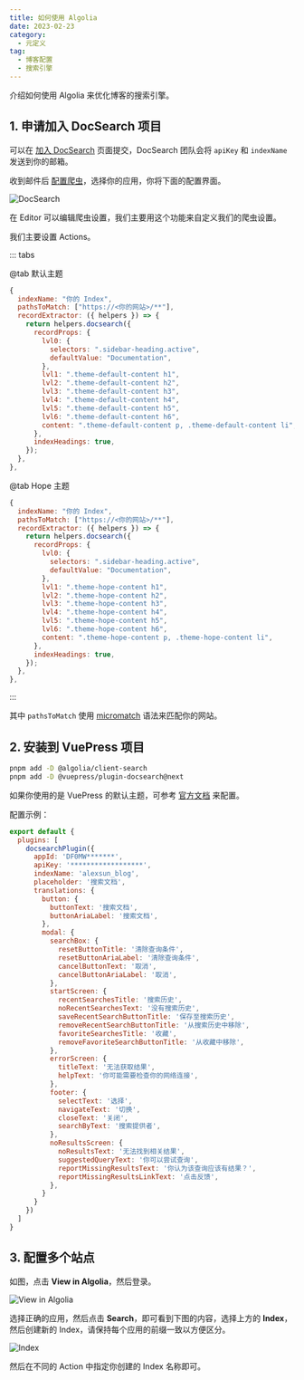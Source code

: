 ```yaml
---
title: 如何使用 Algolia
date: 2023-02-23
category:
  - 元定义
tag:
  - 博客配置
  - 搜索引擎
---
```


介绍如何使用 Algolia 来优化博客的搜索引擎。

<!-- more -->

## 1. 申请加入 DocSearch 项目

可以在 [加入 DocSearch](https://docsearch.algolia.com/apply/) 页面提交，DocSearch 团队会将 `apiKey` 和 `indexName` 发送到你的邮箱。

收到邮件后 [配置爬虫](https://crawler.algolia.com/admin)，选择你的应用，你将下面的配置界面。

![DocSearch](./images/2023-02-23-21-33-10.png)

在 Editor 可以编辑爬虫设置，我们主要用这个功能来自定义我们的爬虫设置。

我们主要设置 Actions。

::: tabs

@tab 默认主题

```js
{
  indexName: "你的 Index",
  pathsToMatch: ["https://<你的网站>/**"],
  recordExtractor: ({ helpers }) => {
    return helpers.docsearch({
      recordProps: {
        lvl0: {
          selectors: ".sidebar-heading.active",
          defaultValue: "Documentation",
        },
        lvl1: ".theme-default-content h1",
        lvl2: ".theme-default-content h2",
        lvl3: ".theme-default-content h3",
        lvl4: ".theme-default-content h4",
        lvl5: ".theme-default-content h5",
        lvl6: ".theme-default-content h6",
        content: ".theme-default-content p, .theme-default-content li",
      },
      indexHeadings: true,
    });
  },
},

```

@tab Hope 主题

```js
{
  indexName: "你的 Index",
  pathsToMatch: ["https://<你的网站>/**"],
  recordExtractor: ({ helpers }) => {
    return helpers.docsearch({
      recordProps: {
        lvl0: {
          selectors: ".sidebar-heading.active",
          defaultValue: "Documentation",
        },
        lvl1: ".theme-hope-content h1",
        lvl2: ".theme-hope-content h2",
        lvl3: ".theme-hope-content h3",
        lvl4: ".theme-hope-content h4",
        lvl5: ".theme-hope-content h5",
        lvl6: ".theme-hope-content h6",
        content: ".theme-hope-content p, .theme-hope-content li",
      },
      indexHeadings: true,
    });
  },
},
```

:::

其中 `pathsToMatch` 使用 [micromatch](https://github.com/micromatch/micromatch) 语法来匹配你的网站。

## 2. 安装到 VuePress 项目

```bash
pnpm add -D @algolia/client-search
pnpm add -D @vuepress/plugin-docsearch@next
```

如果你使用的是 VuePress 的默认主题，可参考 [官方文档](https://v2.vuepress.vuejs.org/zh/reference/plugin/docsearch.html) 来配置。

配置示例：

```js
export default {
  plugins: [
    docsearchPlugin({
      appId: 'DF0MW*******',
      apiKey: '******************',
      indexName: 'alexsun_blog',
      placeholder: '搜索文档',
      translations: {
        button: {
          buttonText: '搜索文档',
          buttonAriaLabel: '搜索文档',
        },
        modal: {
          searchBox: {
            resetButtonTitle: '清除查询条件',
            resetButtonAriaLabel: '清除查询条件',
            cancelButtonText: '取消',
            cancelButtonAriaLabel: '取消',
          },
          startScreen: {
            recentSearchesTitle: '搜索历史',
            noRecentSearchesText: '没有搜索历史',
            saveRecentSearchButtonTitle: '保存至搜索历史',
            removeRecentSearchButtonTitle: '从搜索历史中移除',
            favoriteSearchesTitle: '收藏',
            removeFavoriteSearchButtonTitle: '从收藏中移除',
          },
          errorScreen: {
            titleText: '无法获取结果',
            helpText: '你可能需要检查你的网络连接',
          },
          footer: {
            selectText: '选择',
            navigateText: '切换',
            closeText: '关闭',
            searchByText: '搜索提供者',
          },
          noResultsScreen: {
            noResultsText: '无法找到相关结果',
            suggestedQueryText: '你可以尝试查询',
            reportMissingResultsText: '你认为该查询应该有结果？',
            reportMissingResultsLinkText: '点击反馈',
          },
        }
      }
    })
  ]
}
```

## 3. 配置多个站点

如图，点击 **View in Algolia**，然后登录。

![View in Algolia](./images/2023-02-23-21-30-55.png)

选择正确的应用，然后点击 **Search**，即可看到下图的内容，选择上方的 **Index**，然后创建新的 Index，请保持每个应用的前缀一致以方便区分。

![Index](./images/2023-02-23-21-45-25.png)

然后在不同的 Action 中指定你创建的 Index 名称即可。
